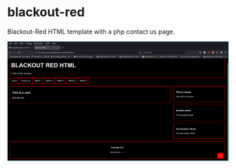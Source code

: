 # blackout-red
Blackout-Red HTML template with a php contact us page.

![Screenshot](blackout-red.png)
